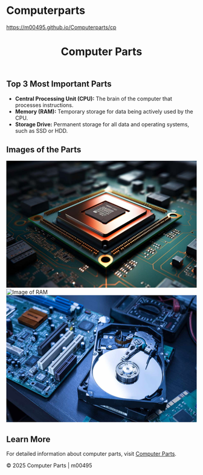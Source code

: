 # Computerparts
https://m00495.github.io/Computerparts/cp

<!DOCTYPE html>
<html lang="en">
<head>
    <meta charset="UTF-8">
    <meta name="viewport" content="width=device-width, initial-scale=1.0">
    <title>Computer Parts</title>
    <link rel="stylesheet" href="style.css">
</head>
<body>
    <header role="banner">
        <h1>Computer Parts</h1>
    </header>
    <main role="main">
        <section>
            <h2>Top 3 Most Important Parts</h2>
            <ul>
                <li><strong>Central Processing Unit (CPU):</strong> The brain of the computer that processes instructions.</li>
                <li><strong>Memory (RAM):</strong> Temporary storage for data being actively used by the CPU.</li>
                <li><strong>Storage Drive:</strong> Permanent storage for all data and operating systems, such as SSD or HDD.</li>
            </ul>
        </section>
        <section>
            <h2>Images of the Parts</h2>
            <img src="cpu.jpg" alt="Image of a CPU">
            <img src="ram-memory.jpg" alt="Image of RAM">
            <img src="disk-drive.jpg" alt="Image of a Storage Drive">
        </section>
        <section>
            <h2>Learn More</h2>
            <p>
                For detailed information about computer parts, visit 
                <a href="https://en.wikipedia.org/wiki/Computer_hardware" target="_blank">Computer Parts</a>.
            </p>
        </section>
    </main>
    <footer role="contentinfo">
        <p>&copy; 2025 Computer Parts | m00495</p>
    </footer>
</body>
</html>

